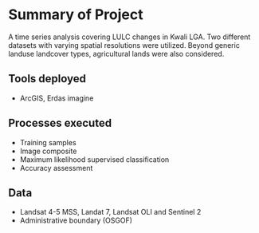 # Summary of Project
A time series analysis covering LULC changes in Kwali LGA. Two different datasets with varying spatial resolutions were utilized. Beyond generic landuse landcover types, agricultural lands were also considered.

## Tools deployed
- ArcGIS, Erdas imagine


## Processes executed
- Training samples
- Image composite
- Maximum likelihood supervised classification
- Accuracy assessment


## Data 
- Landsat 4-5 MSS, Landat 7, Landsat OLI and Sentinel 2
- Administrative boundary (OSGOF)
